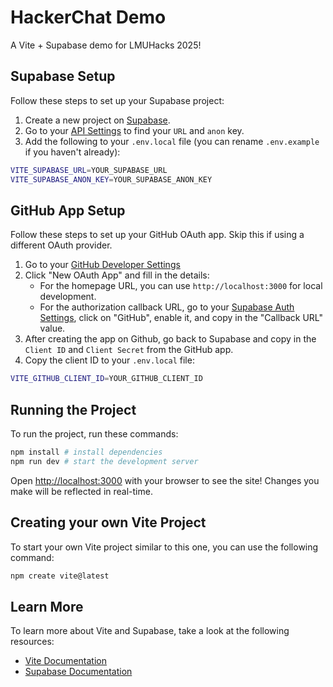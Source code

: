 # HackerChat Demo

A Vite + Supabase demo for LMUHacks 2025!

## Supabase Setup

Follow these steps to set up your Supabase project:

1. Create a new project on [Supabase](https://supabase.com/).
2. Go to your [API Settings](https://supabase.com/dashboard/project/_/settings/api) to find your `URL` and `anon` key.
3. Add the following to your `.env.local` file (you can rename `.env.example` if you haven't already):

```bash
VITE_SUPABASE_URL=YOUR_SUPABASE_URL
VITE_SUPABASE_ANON_KEY=YOUR_SUPABASE_ANON_KEY
```

## GitHub App Setup

Follow these steps to set up your GitHub OAuth app. Skip this if using a different OAuth provider.

1. Go to your [GitHub Developer Settings](https://github.com/settings/developers)
2. Click "New OAuth App" and fill in the details:
   - For the homepage URL, you can use `http://localhost:3000` for local development.
   - For the authorization callback URL, go to your [Supabase Auth Settings](https://supabase.com/dashboard/project/_/auth/providers), click on "GitHub", enable it, and copy in the "Callback URL" value.
3. After creating the app on Github, go back to Supabase and copy in the `Client ID` and `Client Secret` from the GitHub app.
4. Copy the client ID to your `.env.local` file:

```bash
VITE_GITHUB_CLIENT_ID=YOUR_GITHUB_CLIENT_ID
```

## Running the Project

To run the project, run these commands:

```bash
npm install # install dependencies
npm run dev # start the development server
```

Open [http://localhost:3000](http://localhost:3000) with your browser to see the site! Changes you make will be reflected in real-time.

## Creating your own Vite Project

To start your own Vite project similar to this one, you can use the following command:

```bash
npm create vite@latest
```

## Learn More

To learn more about Vite and Supabase, take a look at the following resources:

- [Vite Documentation](https://vite.dev/guide/)
- [Supabase Documentation](https://supabase.com/docs)
